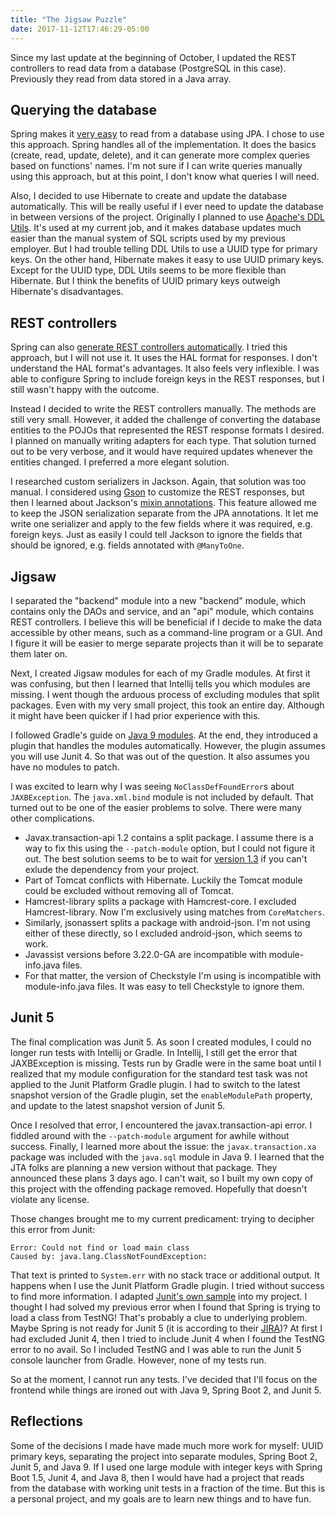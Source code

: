 ```yaml
---
title: "The Jigsaw Puzzle"
date: 2017-11-12T17:46:29-05:00
---
```


Since my last update at the beginning of October, I updated the REST controllers to read data from a database (PostgreSQL in this case). Previously they read from data stored in a Java array.

## Querying the database

Spring makes it [very easy](https://spring.io/guides/gs/accessing-data-jpa/) to read from a database using JPA. I chose to use this approach. Spring handles all of the implementation. It does the basics (create, read, update, delete), and it can generate more complex queries based on functions' names. I'm not sure if I can write queries manually using this approach, but at this point, I don't know what queries I will need.

Also, I decided to use Hibernate to create and update the database automatically. This will be really useful if I ever need to update the database in between versions of the project. Originally I planned to use [Apache's DDL Utils](https://db.apache.org/ddlutils/). It's used at my current job, and it makes database updates much easier than the manual system of SQL scripts used by my previous employer. But I had trouble telling DDL Utils to use a UUID type for primary keys. On the other hand, Hibernate makes it easy to use UUID primary keys. Except for the UUID type, DDL Utils seems to be more flexible than Hibernate. But I think the benefits of UUID primary keys outweigh Hibernate's disadvantages.

## REST controllers

Spring can also [generate REST controllers automatically](https://spring.io/guides/gs/accessing-data-rest/). I tried this approach, but I will not use it. It uses the HAL format for responses. I don't understand the HAL format's advantages. It also feels very inflexible. I was able to configure Spring to include foreign keys in the REST responses, but I still wasn't happy with the outcome.

Instead I decided to write the REST controllers manually. The methods are still very small. However, it added the challenge of converting the database entities to the POJOs that represented the REST response formats I desired. I planned on manually writing adapters for each type. That solution turned out to be very verbose, and it would have required updates whenever the entities changed. I preferred a more elegant solution.

I researched custom serializers in Jackson. Again, that solution was too manual. I considered using [Gson](https://github.com/google/gson/blob/master/UserGuide.md#user-defined-exclusion-strategies) to customize the REST responses, but then I learned about Jackson's [mixin annotations](https://github.com/FasterXML/jackson-docs/wiki/JacksonMixInAnnotations). This feature allowed me to keep the JSON serialization separate from the JPA annotations. It let me write one serializer and apply to the few fields where it was required, e.g. foreign keys. Just as easily I could tell Jackson to ignore the fields that should be ignored, e.g. fields annotated with `@ManyToOne`.

## Jigsaw

I separated the "backend" module into a new "backend" module, which contains only the DAOs and service, and an "api" module, which contains REST controllers. I believe this will be beneficial if I decide to make the data accessible by other means, such as a command-line program or a GUI. And I figure it will be easier to merge separate projects than it will be to separate them later on.

Next, I created Jigsaw modules for each of my Gradle modules. At first it was confusing, but then I learned that Intellij tells you which modules are missing. I went though the arduous process of excluding modules that split packages. Even with my very small project, this took an entire day. Although it might have been quicker if I had prior experience with this.

I followed Gradle's guide on [Java 9 modules](https://guides.gradle.org/building-java-9-modules/). At the end, they introduced a plugin that handles the modules automatically. However, the plugin assumes you will use Junit 4. So that was out of the question. It also assumes you have no modules to patch.

I was excited to learn why I was seeing `NoClassDefFoundError`s about `JAXBException`. The `java.xml.bind` module is not included by default. That turned out to be one of the easier problems to solve. There were many other complications.

- Javax.transaction-api 1.2 contains a split package. I assume there is a way to fix this using the `--patch-module` option, but I could not figure it out. The best solution seems to be to wait for [version 1.3](https://javaee.groups.io/g/jta-spec/topic/welcome_and_changes_to_jta_xa/6336504) if you can't exlude the dependency from your project.
- Part of Tomcat conflicts with Hibernate. Luckily the Tomcat module could be excluded without removing all of Tomcat.
- Hamcrest-library splits a package with Hamcrest-core. I excluded Hamcrest-library. Now I'm exclusively using matches from `CoreMatchers`.
- Similarly, jsonassert splits a package with android-json. I'm not using either of these directly, so I excluded android-json, which seems to work.
- Javassist versions before 3.22.0-GA are incompatible with module-info.java files.
- For that matter, the version of Checkstyle I'm using is incompatible with module-info.java files. It was easy to tell Checkstyle to ignore them.

## Junit 5

The final complication was Junit 5. As soon I created modules, I could no longer run tests with Intellij or Gradle. In Intellij, I still get the error that JAXBException is missing. Tests run by Gradle were in the same boat until I realized that my module configuration for the standard test task was not applied to the Junit Platform Gradle plugin. I had to switch to the latest snapshot version of the Gradle plugin, set the `enableModulePath` property, and update to the latest snapshot version of Junit 5.

Once I resolved that error, I encountered the javax.transaction-api error. I fiddled around with the `--patch-module` argument for awhile without success. Finally, I learned more about the issue: the `javax.transaction.xa` package was included with the `java.sql` module in Java 9. I learned that the JTA folks are planning a new version without that package. They announced these plans 3 days ago. I can't wait, so I built my own copy of this project with the offending package removed. Hopefully that doesn't violate any license.

Those changes brought me to my current predicament: trying to decipher this error from Junit:

```
Error: Could not find or load main class 
Caused by: java.lang.ClassNotFoundException: 
```

That text is printed to `System.err` with no stack trace or additional output. It happens when I use the Junit Platform Gradle plugin. I tried without success to find more information. I adapted [Junit's own sample](https://github.com/junit-team/junit5-samples/tree/master/junit5-java9-engine) into my project. I thought I had solved my previous error when I found that Spring is trying to load a class from TestNG! That's probably a clue to underlying problem. Maybe Spring is not ready for Junit 5 (it is according to their [JIRA](https://jira.spring.io/browse/SPR-13575))? At first I had excluded Junit 4, then I tried to include Junit 4 when I found the TestNG error to no avail. So I included TestNG and I was able to run the Junit 5 console launcher from Gradle. However, none of my tests run.

So at the moment, I cannot run any tests. I've decided that I'll focus on the frontend while things are ironed out with Java 9, Spring Boot 2, and Junit 5.

## Reflections

Some of the decisions I made have made much more work for myself: UUID primary keys, separating the project into separate modules, Spring Boot 2, Junit 5, and Java 9. If I used one large module with integer keys with Spring Boot 1.5, Junit 4, and Java 8, then I would have had a project that reads from the database with working unit tests in a fraction of the time. But this is a personal project, and my goals are to learn new things and to have fun.
